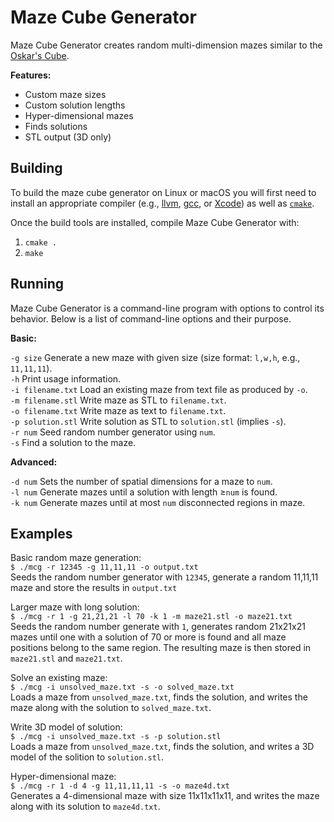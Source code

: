 # Maze Cube Generator

Maze Cube Generator creates random multi-dimension mazes similar to the
[Oskar's Cube](https://oskarvandeventer.nl/bitsandpieces.html).

**Features:**
 * Custom maze sizes
 * Custom solution lengths
 * Hyper-dimensional mazes
 * Finds solutions
 * STL output (3D only)

## Building
To build the maze cube generator on Linux or macOS you will first need to
install an appropriate compiler (e.g., [llvm](https://llvm.org/), [gcc](https://gcc.gnu.org/), or [Xcode](https://developer.apple.com/xcode/)) as well as [`cmake`](https://cmake.org/).

Once the build tools are installed, compile Maze Cube Generator with:
 1. `cmake .`
 2. `make`

## Running
Maze Cube Generator is a command-line program with options to control its
behavior.  Below is a list of command-line options and their purpose.

**Basic:**

`-g size` Generate a new maze with given size (size format: `l,w,h`, e.g., `11,11,11`).<br/>
`-h` Print usage information.<br/>
`-i filename.txt` Load an existing maze from text file as produced by `-o`.<br/>
`-m filename.stl` Write maze as STL to `filename.txt`.<br/>
`-o filename.txt` Write maze as text to `filename.txt`.<br/>
`-p solution.stl` Write solution as STL to `solution.stl` (implies `-s`).<br/>
`-r num` Seed random number generator using `num`.<br/>
`-s` Find a solution to the maze.<br/>

**Advanced:**

`-d num` Sets the number of spatial dimensions for a maze to `num`.<br/>
`-l num` Generate mazes until a solution with length &geq;`num` is found.<br/>
`-k num` Generate mazes until at most `num` disconnected regions in maze.<br/>

## Examples
Basic random maze generation:<br/>
 `$ ./mcg -r 12345 -g 11,11,11 -o output.txt`<br/>
Seeds the random number generator with `12345`, generate a random 11,11,11 maze and store the results in `output.txt`

Larger maze with long solution:<br/>
`$ ./mcg -r 1 -g 21,21,21 -l 70 -k 1 -m maze21.stl -o maze21.txt`<br/>
Seeds the random number generate with `1`, generates random 21x21x21 mazes
until one with a solution of 70 or more is found and all maze positions belong
to the same region.  The resulting maze is then stored in `maze21.stl` and
`maze21.txt`.

Solve an existing maze:<br/>
`$ ./mcg -i unsolved_maze.txt -s -o solved_maze.txt`<br/>
Loads a maze from `unsolved_maze.txt`, finds the solution, and writes the maze
along with the solution to `solved_maze.txt`.

Write 3D model of solution:<br/>
`$ ./mcg -i unsolved_maze.txt -s -p solution.stl`<br/>
Loads a maze from `unsolved_maze.txt`, finds the solution, and writes a 3D
model of the solition to `solution.stl`.

Hyper-dimensional maze:<br/>
`$ ./mcg -r 1 -d 4 -g 11,11,11,11 -s -o maze4d.txt`<br/>
Generates a 4-dimensional maze with size 11x11x11x11, and writes the maze
along with its solution to `maze4d.txt`.
